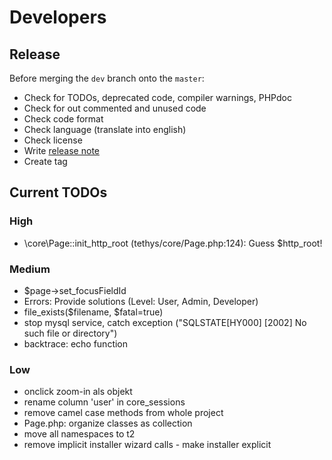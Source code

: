 Developers
==========

Release
-------
Before merging the `dev` branch onto the `master`:
* Check for TODOs, deprecated code, compiler warnings, PHPdoc
* Check for out commented and unused code
* Check code format
* Check language (translate into english)
* Check license
* Write [release note](../release_notes.md)
* Create tag

Current TODOs
-------------
### High
* \core\Page::init_http_root (tethys/core/Page.php:124): Guess $http_root!

### Medium
* $page->set_focusFieldId
* Errors: Provide solutions (Level: User, Admin, Developer)
* file_exists($filename, $fatal=true)
* stop mysql service, catch exception ("SQLSTATE\[HY000] \[2002] No such file or directory")
* backtrace: echo function

### Low
* onclick zoom-in als objekt
* rename column 'user' in core_sessions
* remove camel case methods from whole project
* Page.php: organize classes as collection
* move all namespaces to t2
* remove implicit installer wizard calls - make installer explicit
